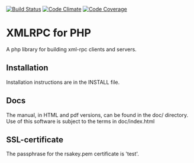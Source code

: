 [![Build Status](https://travis-ci.org/gggeek/phpxmlrpc.svg?branch=php53)](https://travis-ci.org/gggeek/phpxmlrpc)
[![Code Climate](https://codeclimate.com/github/gggeek/phpxmlrpc/badges/gpa.svg)](https://codeclimate.com/github/gggeek/phpxmlrpc)
[![Code Coverage](https://scrutinizer-ci.com/g/gggeek/phpxmlrpc/badges/coverage.png?b=php53)](https://scrutinizer-ci.com/g/gggeek/phpxmlrpc/?branch=php53)

XMLRPC for PHP
==============
A php library for building xml-rpc clients and servers.

Installation
------------
Installation instructions are in the INSTALL file.

Docs
----
The manual, in HTML and pdf versions, can be found in the doc/ directory.
Use of this software is subject to the terms in doc/index.html

SSL-certificate
---------------
The passphrase for the rsakey.pem certificate is 'test'.
